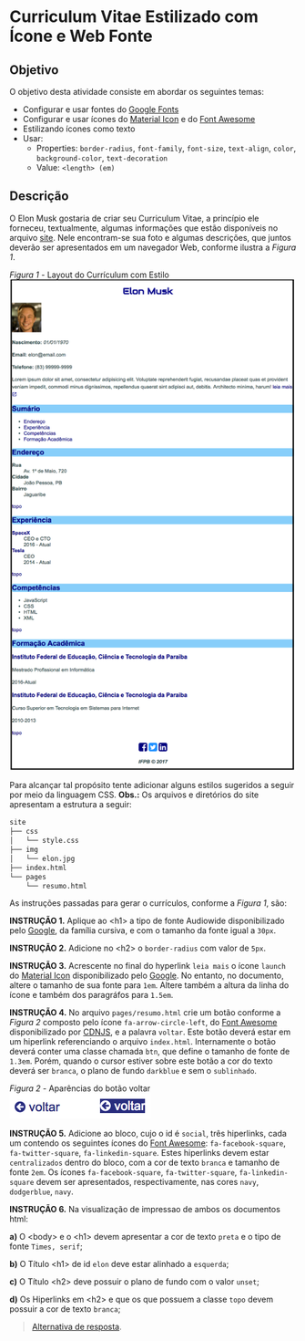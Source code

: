 # Curriculum Vitae Estilizado com Ícone e Web Fonte

## Objetivo

O objetivo desta atividade consiste em abordar os seguintes temas:

- Configurar e usar fontes do [Google Fonts](https://fonts.google.com/)
- Configurar e usar ícones do [Material Icon](https://material.io/icons/) e do [Font Awesome](http://fontawesome.io/)
- Estilizando ícones como texto
- Usar:
  - Properties: `border-radius`, `font-family`, `font-size`, `text-align`, `color`, `background-color`, `text-decoration`
  - Value: `<length> (em)`

## Descrição

O Elon Musk gostaria de criar seu Curriculum Vitae, a princípio ele forneceu, textualmente, algumas informações que estão disponíveis no arquivo [site](site.zip). Nele encontram-se sua foto e algumas descrições, que juntos deverão ser apresentados em um navegador Web, conforme ilustra a *Figura 1*.

*Figura 1* - Layout do Currículum com Estilo
![Layout Curriculum](screen-curriculum.png)

Para alcançar tal propósito tente adicionar alguns estilos sugeridos a seguir por meio da linguagem CSS. **Obs.:** Os arquivos e diretórios do site apresentam a estrutura a seguir:

```
site
├── css
│   └── style.css
├── img
│   └── elon.jpg
├── index.html
└── pages
    └── resumo.html
```

As instruções passadas para gerar o currículos, conforme a *Figura 1*, são:

**INSTRUÇÃO 1.** Aplique ao &lt;h1> a tipo de fonte Audiowide disponibilizado pelo [Google](https://fonts.googleapis.com/css?family=Audiowide), da família cursiva, e com o tamanho da fonte igual a `30px`.

**INSTRUÇÃO 2.** Adicione no &lt;h2> o `border-radius` com valor de `5px`.

**INSTRUÇÃO 3.** Acrescente no final do hyperlink `leia mais` o ícone `launch` do [Material Icon](https://material.io/icons/) disponibilizado pelo [Google](](https://fonts.googleapis.com/icon?family=Material+Icons)). No entanto, no documento, altere o tamanho de sua fonte para `1em`. Altere também a altura da linha do ícone e também dos paragráfos para `1.5em`.

**INSTRUÇÃO 4.** No arquivo `pages/resumo.html` crie um botão conforme a *Figura 2* composto pelo ícone `fa-arrow-circle-left`, do [Font Awesome](http://fontawesome.io/) disponibilizado por [CDNJS](https://cdnjs.cloudflare.com/ajax/libs/font-awesome/4.7.0/css/font-awesome.min.css), e a palavra `voltar`. Este botão deverá estar em um hiperlink referenciando o arquivo `index.html`. Internamente o botão deverá conter uma classe chamada `btn`, que define o tamanho de fonte de `1.3em`. Porém, quando o cursor estiver sobre este botão a cor do texto deverá ser `branca`, o plano de fundo `darkblue` e sem o `sublinhado`.

*Figura 2* - Aparências do botão voltar <br>
![Aparências do botão voltar](button.png)

**INSTRUÇÃO 5.** Adicione ao bloco, cujo o id é `social`, três hiperlinks, cada um contendo os seguintes ícones do [Font Awesome](http://fontawesome.io/): `fa-facebook-square`, `fa-twitter-square`, `fa-linkedin-square`. Estes hiperlinks devem estar `centralizados` dentro do bloco, com a cor de texto `branca` e tamanho de fonte `2em`. Os ícones `fa-facebook-square`, `fa-twitter-square`, `fa-linkedin-square` devem ser apresentados, respectivamente, nas cores `navy`, `dodgerblue`, `navy`.

**INSTRUÇÃO 6.** Na visualização de impressao de ambos os documentos html:

**a)** O &lt;body> e o &lt;h1> devem apresentar a cor de texto `preta` e o tipo de fonte `Times, serif`;

**b)** O Título &lt;h1> de id `elon` deve estar alinhado a `esquerda`;

**c)** O Título &lt;h2> deve possuir o plano de fundo com o valor `unset`;

**d)** Os Hiperlinks em &lt;h2> e que os que possuem a classe `topo` devem possuir a cor de texto `branca`;

<!-- TODO ocultar ícones -->

> [Alternativa de resposta](site-response/index.html).
